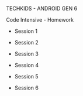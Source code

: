 TECHKIDS - ANDROID GEN 6

Code Intensive - Homework
- Session 1

- Session 2

- Session 3

- Session 4

- Session 5

- Session 6
